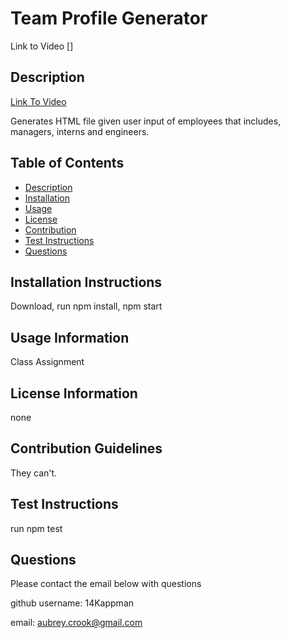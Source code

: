 # Team Profile Generator 
Link to Video []
## Description
[Link To Video](https://watch.screencastify.com/v/o1nZy0jum2H4HZo1cmHO)

Generates HTML file given user input of employees that includes, managers, interns and engineers. 

## Table of Contents

- [Description](#description)
- [Installation](#installation-instructions)
- [Usage](#usage-information)
- [License](#license-information)
- [Contribution](#contribution-guidelines)
- [Test Instructions](#test-instructions)
- [Questions](#questions)


## Installation Instructions

Download, run npm install, npm start

## Usage Information

Class Assignment 

## License Information

none

## Contribution Guidelines

They can't.

## Test Instructions

run npm test

## Questions 

Please contact the email below with questions

github username: 14Kappman

email: aubrey.crook@gmail.com